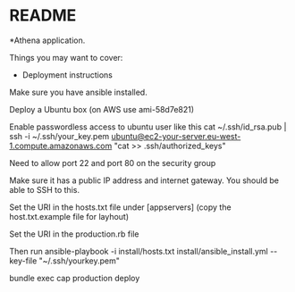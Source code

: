 # README

*Athena application.

Things you may want to cover:

* Deployment instructions

Make sure you have ansible installed.

Deploy a Ubuntu box (on AWS use ami-58d7e821)

Enable passwordless access to ubuntu user like this
cat ~/.ssh/id_rsa.pub | ssh -i ~/.ssh/your_key.pem ubuntu@ec2-your-server.eu-west-1.compute.amazonaws.com "cat >> .ssh/authorized_keys"

Need to allow port 22 and port 80 on the security group

Make sure it has a public IP address and internet gateway.  You should be able to SSH to this.

Set the URI in the hosts.txt file under [appservers] (copy the host.txt.example file for layhout)

Set the URI in the production.rb file

Then run
ansible-playbook -i install/hosts.txt install/ansible_install.yml --key-file "~/.ssh/yourkey.pem"

bundle exec cap production deploy
